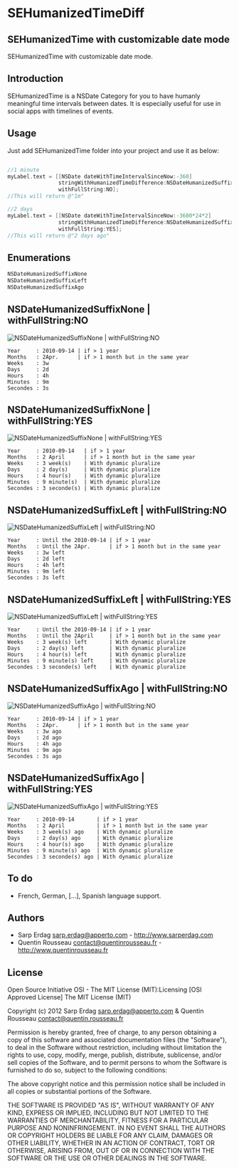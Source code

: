 SEHumanizedTimeDiff
====================

SEHumanizedTime with customizable date mode
---------------------

SEHumanizedTime with customizable date mode.

Introduction
---------------------

SEHumanizedTime is a NSDate Category for you to have humanly meaningful time intervals between dates. It is especially useful for use in social apps with 
timelines of events. 

Usage
---------------------

Just add SEHumanizedTime folder into your project and use it as below:

``` objective-c

//1 minute
myLabel.text = [[NSDate dateWithTimeIntervalSinceNow:-360]
                stringWithHumanizedTimeDifference:NSDateHumanizedSuffixNone
                withFullString:NO];
//This will return @"1m"

//2 days
myLabel.text = [[NSDate dateWithTimeIntervalSinceNow:-3600*24*2]
                stringWithHumanizedTimeDifference:NSDateHumanizedSuffixAgo
                withFullString:YES];
//This will return @"2 days ago"
```

Enumerations
---------------------

``` objective-c
NSDateHumanizedSuffixNone
NSDateHumanizedSuffixLeft
NSDateHumanizedSuffixAgo
```

NSDateHumanizedSuffixNone | withFullString:NO
---------------------

![NSDateHumanizedSuffixNone | withFullString:NO](Screenshots/1.png?raw=true)

``` plain
Year     : 2010-09-14 | if > 1 year
Months   : 2Apr.      | if > 1 month but in the same year
Weeks    : 3w
Days     : 2d
Hours    : 4h
Minutes  : 9m
Secondes : 3s
```


NSDateHumanizedSuffixNone | withFullString:YES
---------------------

![NSDateHumanizedSuffixNone | withFullString:YES](Screenshots/2.png?raw=true)

``` plain
Year     : 2010-09-14   | if > 1 year
Months   : 2 April      | if > 1 month but in the same year
Weeks    : 3 week(s)    | With dynamic pluralize
Days     : 2 day(s)     | With dynamic pluralize
Hours    : 4 hour(s)    | With dynamic pluralize
Minutes  : 9 minute(s)  | With dynamic pluralize
Secondes : 3 seconde(s) | With dynamic pluralize
```

NSDateHumanizedSuffixLeft | withFullString:NO
---------------------

![NSDateHumanizedSuffixLeft | withFullString:NO](Screenshots/3.png?raw=true)

``` plain
Year     : Until the 2010-09-14 | if > 1 year
Months   : Until the 2Apr.      | if > 1 month but in the same year
Weeks    : 3w left
Days     : 2d left
Hours    : 4h left
Minutes  : 9m left
Secondes : 3s left
```


NSDateHumanizedSuffixLeft | withFullString:YES
---------------------

![NSDateHumanizedSuffixLeft | withFullString:YES](Screenshots/4.png?raw=true)

``` plain
Year     : Until the 2010-09-14 | if > 1 year
Months   : Until the 2April     | if > 1 month but in the same year
Weeks    : 3 week(s) left       | With dynamic pluralize
Days     : 2 day(s) left        | With dynamic pluralize
Hours    : 4 hour(s) left       | With dynamic pluralize
Minutes  : 9 minute(s) left     | With dynamic pluralize
Secondes : 3 seconde(s) left    | With dynamic pluralize
```

NSDateHumanizedSuffixAgo | withFullString:NO
---------------------

![NSDateHumanizedSuffixAgo | withFullString:NO](Screenshots/5.png?raw=true)

``` plain
Year     : 2010-09-14 | if > 1 year
Months   : 2Apr.      | if > 1 month but in the same year
Weeks    : 3w ago
Days     : 2d ago
Hours    : 4h ago
Minutes  : 9m ago
Secondes : 3s ago
```

NSDateHumanizedSuffixAgo | withFullString:YES
---------------------

![NSDateHumanizedSuffixAgo | withFullString:YES](Screenshots/6.png?raw=true)

``` plain
Year     : 2010-09-14       | if > 1 year
Months   : 2 April          | if > 1 month but in the same year
Weeks    : 3 week(s) ago    | With dynamic pluralize
Days     : 2 day(s) ago     | With dynamic pluralize
Hours    : 4 hour(s) ago    | With dynamic pluralize
Minutes  : 9 minute(s) ago  | With dynamic pluralize
Secondes : 3 seconde(s) ago | With dynamic pluralize
```

To do
---------------------
- French, German, [...], Spanish language support.

Authors
---------------------
- Sarp Erdag <sarp.erdag@apperto.com> - http://www.sarperdag.com
- Quentin Rousseau <contact@quentinrousseau.fr> - http://www.quentinrousseau.fr

License
---------------------

Open Source Initiative OSI - The MIT License (MIT):Licensing [OSI Approved License] The MIT License (MIT)

Copyright (c) 2012 Sarp Erdag <sarp.erdag@apperto.com> & Quentin Rousseau <contact@quentin.rousseau.fr>

Permission is hereby granted, free of charge, to any person obtaining a copy of this software and associated documentation files (the "Software"), to deal in the Software without restriction, including without limitation the rights to use, copy, modify, merge, publish, distribute, sublicense, and/or sell copies of the Software, and to permit persons to whom the Software is furnished to do so, subject to the following conditions:

The above copyright notice and this permission notice shall be included in all copies or substantial portions of the Software.

THE SOFTWARE IS PROVIDED "AS IS", WITHOUT WARRANTY OF ANY KIND, EXPRESS OR IMPLIED, INCLUDING BUT NOT LIMITED TO THE WARRANTIES OF MERCHANTABILITY, FITNESS FOR A PARTICULAR PURPOSE AND NONINFRINGEMENT. IN NO EVENT SHALL THE AUTHORS OR COPYRIGHT HOLDERS BE LIABLE FOR ANY CLAIM, DAMAGES OR OTHER LIABILITY, WHETHER IN AN ACTION OF CONTRACT, TORT OR OTHERWISE, ARISING FROM, OUT OF OR IN CONNECTION WITH THE SOFTWARE OR THE USE OR OTHER DEALINGS IN THE SOFTWARE.
